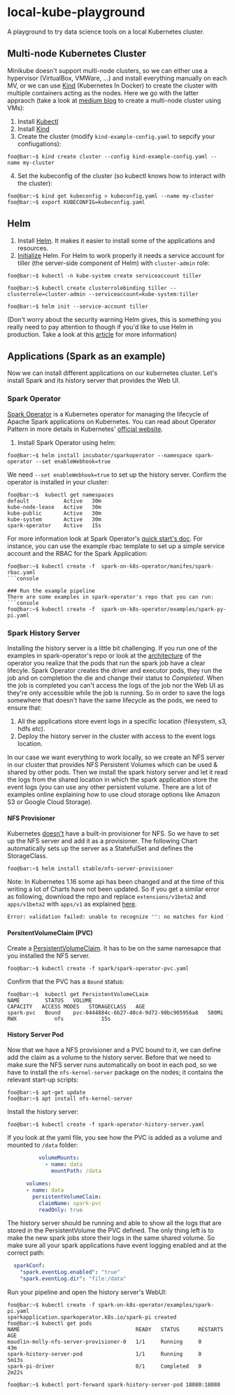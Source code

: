 # local-kube-playground
A playground to try data science tools on a local Kubernetes cluster. 


## Multi-node Kubernetes Cluster
Minikube doesn't support multi-node clusters, so we can either use a hypervisor (VirtualBox, VMWare, ...) and install everything manually on each MV, or we can use [Kind](https://github.com/kubernetes-sigs/kind) (Kubernetes In Docker) to create the cluster with multiple containers acting as the nodes. Here we go with the latter appraoch (take a look at [medium blog](https://medium.com/@raj10x/multi-node-kubernetes-cluster-with-vagrant-virtualbox-and-kubeadm-9d3eaac28b98) to create a multi-node cluster using VMs):

1. Install [Kubectl](https://kubernetes.io/docs/tasks/tools/install-kubectl/)
2. Install [Kind](https://kind.sigs.k8s.io/docs/user/quick-start/)
3. Create the cluster (modify `kind-example-config.yaml` to sepcify your confiugations):  
```console
foo@bar:~$ kind create cluster --config kind-example-config.yaml --name my-cluster
```
4. Set the kubeconfig of the cluster (so kubectl knows how to interact with the cluster):
```console
foo@bar:~$ kind get kubeconfig > kubeconfig.yaml --name my-cluster
foo@bar:~$ export KUBECONFIG=kubeconfig.yaml 
```

## Helm
1. Install [Helm](https://helm.sh/docs/intro/install/). It makes it easier to install some of the applications and resources.
2. [Initialize](https://rancher.com/docs/rancher/v2.x/en/installation/ha/helm-init/) Helm. For Helm to work properly it needs a service account for tiller (the server-side component of Helm) with `cluster-admin` role:
```console
foo@bar:~$ kubectl -n kube-system create serviceaccount tiller

foo@bar:~$ kubectl create clusterrolebinding tiller --clusterrole=cluster-admin --serviceaccount=kube-system:tiller

foo@bar:~$ helm init --service-account tiller
```
(Don't worry about the security warning Helm gives, this is something you really need to pay attention to though if you'd like to use Helm in production. Take a look at this [article](https://engineering.bitnami.com/articles/running-helm-in-production.html) for more information)

## Applications (Spark as an example)
Now we can install different applications on our kubernetes cluster. Let's install Spark and its history server that provides the Web UI.

### Spark Operator
[Spark Operator](https://github.com/GoogleCloudPlatform/spark-on-k8s-operator) is a Kubernetes operator for managing the lifecycle of Apache Spark applications on Kubernetes. You can read about Operator Pattern in more details in Kubernetes' [official website](https://kubernetes.io/docs/concepts/extend-kubernetes/operator/). 
1. Install Spark Operator using helm:
```console
foo@bar:~$ helm install incubator/sparkoperator --namespace spark-operator --set enableWebhook=true
```
We need `--set enableWebhook=true` to set up the history server. 
Confirm the operator is installed in your cluster:
```console
foo@bar:~$  kubectl get namespaces
default           Active   30m
kube-node-lease   Active   30m
kube-public       Active   30m
kube-system       Active   30m
spark-operator    Active   15s
```
For more information look at Spark Operator's [quick start's doc](https://github.com/GoogleCloudPlatform/spark-on-k8s-operator/blob/master/docs/quick-start-guide.md). For instance, you can use the example rbac template to set up a simple service account and the RBAC for the Spark Application:
```console
foo@bar:~$ kubectl create -f  spark-on-k8s-operator/manifes/spark-rbac.yaml
```console

### Run the example pipeline
There are some examples in spark-operator's repo that you can run:
```console
foo@bar:~$ kubectl create -f  spark-on-k8s-operator/examples/spark-py-pi.yaml
```

### Spark History Server
Installing the history server is a little bit challenging. If you run one of the examples in spark-operator's repo or look at the [architecture](https://github.com/GoogleCloudPlatform/spark-on-k8s-operator/blob/master/docs/architecture-diagram.png) of the operator you realize that the pods that run the spark job have a clear lifecyle. Spark Operator creates the driver and executor pods, they run the job and on completion the die and change their status to _Completed_. When the job is completed you can't access the logs of the job nor the Web UI as they're only accessible while the job is running. 
So in order to save the logs somewhere that doesn't have the same lifecycle as the pods, we need to ensure that:
1. All the applications store event logs in a specific location (filesystem, s3, hdfs etc).
2. Deploy the history server in the cluster with access to the event logs location.

In our case we want everything to work locally, so we create an NFS server in our cluster that provides NFS Persistent Volumes which can be used & shared by other pods. Then we install the spark history server and let it read the logs from the shared location in which the spark application store the event logs (you can use any other persistent volume. There are a lot of examples online explaining how to use cloud storage options like Amazon S3 or Google Cloud Storage).

#### NFS Provisioner
Kubernetes [doesn't](https://kubernetes.io/docs/concepts/storage/persistent-volumes/) have a built-in provisioner for NFS. So we have to set up the NFS server and add it as a provisioner. The following Chart automatically sets up the server as a StatefulSet and defines the StorageClass.
```console
foo@bar:~$ helm install stable/nfs-server-provisioner
```
Note: In Kubernetes 1.16 some api has been changed and at the time of this writing a lot of Charts have not been updated. So if you get a similar error as following, download the repo and replace `extensions/v1beta2` and `apps/v1beta2` with `apps/v1` as explained [here](https://kubernetes.io/blog/2019/09/18/kubernetes-1-16-release-announcement/). 
```bash
Error: validation failed: unable to recognize "": no matches for kind "StatefulSet" in version "apps/v1beta2"
```

#### PersitentVolumeClaim (PVC)
Create a [PersistentVolumeClaim](https://kubernetes.io/docs/concepts/storage/persistent-volumes/#persistentvolumeclaims). It has to be on the same namesapce that you installed the NFS server.
```console
foo@bar:~$ kubectl create -f spark/spark-operator-pvc.yaml
```
Confirm that the PVC has a `Bound` status:
```console
foo@bar:~$  kubectl get PersistentVolumeCLaim
NAME        STATUS   VOLUME                                     CAPACITY   ACCESS MODES   STORAGECLASS   AGE
spark-pvc   Bound    pvc-0444884c-6b27-40c4-9d72-90bc905956a8   500Mi      RWX            nfs            15s
```

#### History Server Pod
Now that we have a NFS provisioner and a PVC bound to it, we can define add the claim as a volume to the history server. Before that we need to make sure the NFS server runs automatically on boot in each pod, so we have to install the `nfs-kernel-server` package on the nodes; it contains the relevant start-up scripts:
```console
foo@bar:~$ apt-get update
foo@bar:~$ apt install nfs-kernel-server
```

Install the history server:
```console
foo@bar:~$ kubectl create -f spark-operator-history-server.yaml
```
If you look at the yaml file, you see how the PVC is added as a volume and mounted to `/data` folder:
```yaml
          volumeMounts:
            - name: data
              mountPath: /data

      volumes:
      - name: data
        persistentVolumeClaim:
          claimName: spark-pvc
          readOnly: true
```

The history server should be running and able to show all the logs that are stored in the PersistentVolume the PVC defined. The only thing left is to make the new spark jobs store their logs in the same shared volume. So make sure all your spark applications have event logging enabled and at the correct path:
```yaml
  sparkConf:
    "spark.eventLog.enabled": "true"
    "spark.eventLog.dir": "file:/data"
```

Run your pipeline and open the history server's WebUI:
```console
foo@bar:~$ kubectl create -f spark-on-k8s-operator/examples/spark-pi.yaml
sparkapplication.sparkoperator.k8s.io/spark-pi created
foo@bar:~$ kubectl get pods
NAME                                     READY   STATUS      RESTARTS   AGE
maudlin-molly-nfs-server-provisioner-0   1/1     Running     0          43m
spark-history-server-pod                 1/1     Running     0          5m13s
spark-pi-driver                          0/1     Completed   0          2m22s

foo@bar:~$ kubectl port-forward spark-history-server-pod 18080:18080
```










